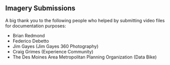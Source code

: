 ## Imagery Submissions

A big thank you to the following people who helped by submitting video files for documentation purposes:

* Brian Redmond
* Federico Debetto
* Jim Gayes (Jim Gayes 360 Photography)
* Craig Grimes (Experience Community)
* The Des Moines Area Metropolitan Planning Organization (Data Bike)